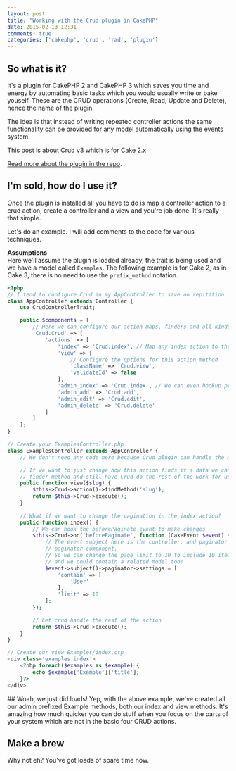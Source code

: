 ```yaml
---
layout: post
title: "Working with the Crud plugin in CakePHP"
date: 2015-02-13 12:31
comments: true
categories: ['cakephp', 'crud', 'rad', 'plugin']
---
```

## So what is it?
It's a plugin for CakePHP 2 and CakePHP 3 which saves you time and energy by automating basic tasks which you would usually write or bake youself. These are the CRUD operations (Create, Read, Update and Delete), hence the name of the plugin. 

The idea is that instead of writing repeated controller actions the same functionality can be provided for any model automatically using the events system.

This post is about Crud v3 which is for Cake 2.x

[Read more about the plugin in the repo](https://github.com/FriendsOfCake/crud).

## I'm sold, how do I use it?
Once the plugin is installed all you have to do is map a controller action to a crud action, create a controller and a view and you're job done. It's really that simple.

Let's do an example. I will add comments to the code for various techniques.  

**Assumptions**  
Here we'll assume the plugin is loaded already, the trait is being used and we have a model called `Examples`.
The following example is for Cake 2, as in Cake 3, there is no need to use the `prefix_method` notation.

```php
<?php
// I tend to configure Crud in my AppController to save on repitition
class AppController extends Controller {
    use CrudControllerTrait;

    public $components = [
        // Here we can configure our action maps, finders and all kinds of things
        'Crud.Crud' => [
            'actions' => [
                'index' => 'Crud.index', // Map any index action to the Crud index action handler
                'view' => [
                    // Configure the options for this action method
                    'className' => 'Crud.view',
                    'validateId' => false
                ],
                'admin_index' => 'Crud.index', // We can even hookup prefix methods
                'admin_add' => 'Crud.add',
                'admin_edit' => 'Crud.edit',
                'admin_delete' => 'Crud.delete'
            ]
        ]
    ];
}

// Create your ExamplesController.php
class ExamplesController extends AppController {
    // We don't need any code here because Crud plugin can handle the methods for us!

    // If we want to just change how this action finds it's data we can specify a custom
    // finder method and still have Crud do the rest of the work for us
    public function view($slug) {
        $this->Crud->action()->findMethod('slug');
        return $this->Crud->execute();
    }
    
    // What if we want to change the pagination in the index action?
    public function index() {
        // We can hook the beforePaginate event to make changes
        $this->Crud->on('beforePaginate', function (CakeEvent $event) {
            // The event subject here is the controller, and paginator is the
            // paginator component.
            // So we can change the page limit to 10 to include 10 items per page
            // and we could contain a related model too!
            $event->subject()->paginator->settings = [
                'contain' => [
                    'User'
                ],
                'limit' => 10
            ];
        });

        // Let crud handle the rest of the action
        return $this->Crud->execute();
    }
}

// Create our view Examples/index.ctp
<div class='examples index'>
	<?php foreach($examples as $example) {
		echo $example['Example']['title'];
	}?>
</div>
```

## Woah, we just did loads!
Yep, with the above example, we've created all our admin prefixed Example methods, both our index and view methods. It's amazing how much quicker you can do stuff when you focus on the parts of your system which are not in the basic four CRUD actions.

## Make a brew
Why not eh? You've got loads of spare time now.
